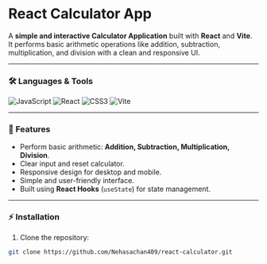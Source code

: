 # React Calculator App

A **simple and interactive Calculator Application** built with **React** and **Vite**.  
It performs basic arithmetic operations like addition, subtraction, multiplication, and division with a clean and responsive UI.

---

### 🛠 Languages & Tools

![JavaScript](https://img.shields.io/badge/JavaScript-F7DF1E?style=for-the-badge&logo=javascript&logoColor=black)
![React](https://img.shields.io/badge/React-61DAFB?style=for-the-badge&logo=react&logoColor=black)
![CSS3](https://img.shields.io/badge/CSS3-1572B6?style=for-the-badge&logo=css3&logoColor=white)
![Vite](https://img.shields.io/badge/Vite-646CFF?style=for-the-badge&logo=vite&logoColor=white)

---

### 🚀 Features

- Perform basic arithmetic: **Addition, Subtraction, Multiplication, Division**.
- Clear input and reset calculator.
- Responsive design for desktop and mobile.
- Simple and user-friendly interface.
- Built using **React Hooks** (`useState`) for state management.

---

### ⚡ Installation

1. Clone the repository:
```bash
git clone https://github.com/Nehasachan409/react-calculator.git

